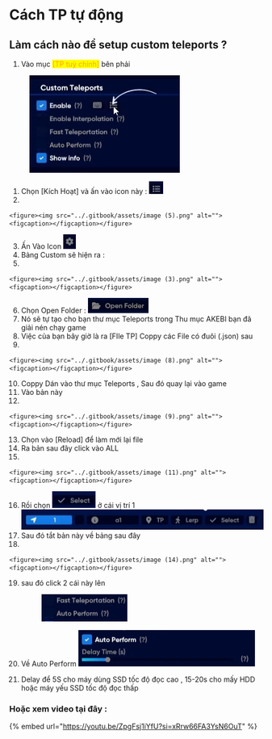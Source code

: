 # Cách TP tự động

## **Làm cách nào để setup custom teleports ?**

1. Vào mục <mark style="color:orange;">\[TP tuỳ chỉnh]</mark> bên phải

<figure><img src="../.gitbook/assets/image (1).png" alt=""><figcaption></figcaption></figure>

1. Chọn \[Kích Hoạt] và ấn vào icon này : ![](<../.gitbook/assets/Screenshot 2023-10-03 130639.png>)
2.

    <figure><img src="../.gitbook/assets/image (5).png" alt=""><figcaption></figcaption></figure>
3. Ấn Vào Icon ![](<../.gitbook/assets/image (6).png>)
4. Bảng Custom sẽ hiện ra :&#x20;
5.

    <figure><img src="../.gitbook/assets/image (3).png" alt=""><figcaption></figcaption></figure>
6. Chọn Open Folder : ![](<../.gitbook/assets/image (4).png>)
7. Nó sẽ tự tạo cho bạn thư mục Teleports trong Thu mục AKEBI bạn đã giải nén chạy game&#x20;
8. Việc của bạn bây giờ là ra \[FIle TP] Coppy các File có đuôi (.json) sau
9.

    <figure><img src="../.gitbook/assets/image (8).png" alt=""><figcaption></figcaption></figure>
10. Coppy Dán vào thư mục Teleports , Sau đó quay lại vào game&#x20;
11. Vào bản này&#x20;
12.

    <figure><img src="../.gitbook/assets/image (9).png" alt=""><figcaption></figcaption></figure>
13. Chọn vào \[Reload] để làm mới lại file&#x20;
14. Ra bản sau đây click vào ALL&#x20;
15.

    <figure><img src="../.gitbook/assets/image (11).png" alt=""><figcaption></figcaption></figure>
16. Rồi chọn ![](<../.gitbook/assets/image (12).png>) ở cái vị trí 1![](<../.gitbook/assets/image (13).png>)
17. Sau đó tắt bản này về bảng sau đây&#x20;
18.

    <figure><img src="../.gitbook/assets/image (14).png" alt=""><figcaption></figcaption></figure>
19. sau đó click 2 cái này lên&#x20;

    <figure><img src="../.gitbook/assets/image (15).png" alt=""><figcaption></figcaption></figure>
20. Về Auto Perform ![](<../.gitbook/assets/image (16).png>)
21. Delay để 5S cho máy dùng SSD tốc độ đọc cao , 15-20s cho mấy HDD hoặc máy yếu SSD tốc độ đọc thấp

### Hoặc xem video tại đây :&#x20;

{% embed url="https://youtu.be/ZpgFsj1iYfU?si=xRrw66FA3YsN6OuT" %}





